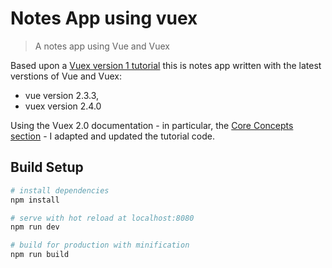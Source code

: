# Notes App using vuex

> A notes app using Vue and Vuex

Based upon a [Vuex version 1 tutorial](https://coligo.io/learn-vuex-by-building-notes-app/) this is notes app written with the latest verstions of Vue and Vuex:

- vue version 2.3.3,
- vuex version 2.4.0

Using the Vuex 2.0 documentation - in particular, the [Core Concepts section](https://vuex.vuejs.org/en/core-concepts.html) - I adapted and updated the tutorial code.

## Build Setup

``` bash
# install dependencies
npm install

# serve with hot reload at localhost:8080
npm run dev

# build for production with minification
npm run build
```
